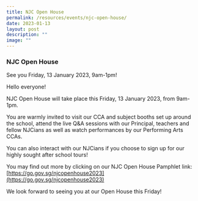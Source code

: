 ```yaml
---
title: NJC Open House
permalink: /resources/events/njc-open-house/
date: 2023-01-13
layout: post
description: ""
image: ""
---
```

### NJC Open House

See you Friday, 13 January 2023, 9am-1pm!

Hello everyone!

NJC Open House will take place this Friday, 13 January 2023, from 9am-1pm.

You are warmly invited to visit our CCA and subject booths set up around the school, attend the live Q&A sessions with our Principal, teachers and fellow NJCians as well as watch performances by our Performing Arts CCAs.

You can also interact with our NJCians if you choose to sign up for our highly sought after school tours!

You may find out more by clicking on our NJC Open House Pamphlet link:  
[https://go.gov.sg/njcopenhouse2023](https://go.gov.sg/njcopenhouse2023)

We look forward to seeing you at our Open House this Friday!